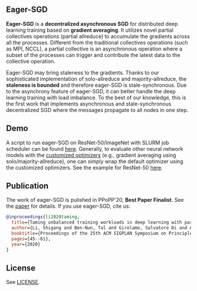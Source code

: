 Eager-SGD
---------

**Eager-SGD** is a **decentralized asynchronous SGD** for distributed deep learning training based on **gradient averaging**. It utilizes novel partial collectives operations (partial allreduce) to accumulate the gradients across all the processes. Different from the traditional collectives operations (such as MPI, NCCL), a partial collective is an asynchronous operation where a subset of the processes can trigger and contribute the latest data to the collective operation. 

Eager-SGD may bring staleness to the gradients. Thanks to our sophisticated implementation of solo-allreduce and majority-allreduce, the **staleness is bounded** and therefore eager-SGD is stale-synchronous. Due to the asynchrony feature of eager-SGD, it can better handle the deep learning training with load imbalance. To the best of our knowledge, this is the first work that implements asynchronous and stale-synchronous decentralized SGD where the messages propagate to all nodes in one step.

Demo
---------
A script to run eager-SGD on ResNet-50/ImageNet with SLURM job scheduler can be found [here](https://github.com/Shigangli/eager-SGD/blob/master/test-models/tf-models-r1.11/official/resnet/test_scripts_imagenet/daint_eagersgd_imagenet.sh).
Generally, to evaluate other neural network models with the [customized optimizers](https://github.com/Shigangli/eager-SGD/blob/master/test-models/tf-models-r1.11/official/utils/) (e.g., gradient averaging using solo/majority-allreduce), one can simply wrap the default optimizer using the customized optimizers. See the example for ResNet-50 [here](https://github.com/Shigangli/eager-SGD/blob/master/test-models/tf-models-r1.11/official/resnet/resnet_run_loop_solo_imagenet_300.py#L384).



Publication
-----------
The work of eager-SGD is pulished in PPoPP'20, **Best Paper Finalist**. See the [paper](https://shigangli.github.io/files/ppopp20-eager-SGD-paper.pdf) for details. If you use eager-SGD, cite us:
```bibtex
@inproceedings{li2020taming,
  title={Taming unbalanced training workloads in deep learning with partial collective operations},
  author={Li, Shigang and Ben-Nun, Tal and Girolamo, Salvatore Di and Alistarh, Dan and Hoefler, Torsten},
  booktitle={Proceedings of the 25th ACM SIGPLAN Symposium on Principles and Practice of Parallel Programming},
  pages={45--61},
  year={2020}
}
```

License
-------
See [LICENSE](LICENSE).
